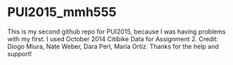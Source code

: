 # PUI2015_mmh555
This is my second github repo for PUI2015, because I was having problems with my first.
I used October 2014 Citibike Data for Assignment 2.
Credit: Diogo Miura, Nate Weber, Dara Perl, Maria Ortiz. Thanks for the help and support!
